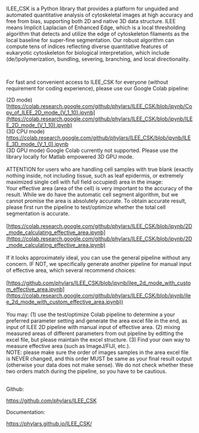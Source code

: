ILEE_CSK is a Python library that provides a platform for unguided and automated quantitative analysis of cytoskeletal images at high accuracy and free from bias, supporting both 2D and native 3D data structure. ILEE means Implicit Laplacian of Enhanced Edge, which is a local thresholding algorithm that detects and utilize the edge of cytoskeleton filaments as the local baseline for super-fine segmentation. Our robust algorithm can compute tens of indices reflecting diverse quantitative features of eukaryotic cytoskeleton for biological interpretation, which include (de/)polymerization, bundling, severing, branching, and local directionality. 

<br/>

For fast and convenient access to ILEE_CSK for everyone (without requirement for coding experience), please use our Google Colab pipeline:

(2D mode)
<br/>
[https://colab.research.google.com/github/phylars/ILEE_CSK/blob/ipynb/Copy_of_ILEE_2D_mode_(V_1_10).ipynb](https://colab.research.google.com/github/phylars/ILEE_CSK/blob/ipynb/ILEE_2D_mode_(V_1_10).ipynb)
<br/>
(3D CPU mode)
<br/>
https://colab.research.google.com/github/phylars/ILEE_CSK/blob/ipynb/ILEE_3D_mode_(V_1_0).ipynb
<br/>
(3D GPU mode) Google Colab currently not supported. Please use the library locally for Matlab empowered 3D GPU mode.
<br/>
<br/>
ATTENTION for users who are handling cell samples with true blank (exactly nothing inside, not including tissue, such as leaf epidermis, or extremely maximized single cell with full field occupied) area in the image:
<br/>
Your effective area (area of the cell) is very important to the accuracy of the result. While we do have the automatic cell segment algorithm, but we cannot promise the area is absolutely accurate. To obtain accurate result, please first run the pipeline to test/optimize whether the total cell segmentation is accurate.
<br/>
<br/>
[https://colab.research.google.com/github/phylars/ILEE_CSK/blob/ipynb/2D_mode_calculating_effective_area.ipynb](https://colab.research.google.com/github/phylars/ILEE_CSK/blob/ipynb/2D_mode_calculating_effective_area.ipynb)
<br/>
<br/>
If it looks approximately ideal, you can use the general pipeline without any concern. IF NOT, we specifically generate another pipeline for manual input of effective area, which several recommend choices:
<br/><br/>
[https://github.com/phylars/ILEE_CSK/blob/ipynb/ilee_2d_mode_with_custom_effective_area.ipynb](https://colab.research.google.com/github/phylars/ILEE_CSK/blob/ipynb/ilee_2d_mode_with_custom_effective_area.ipynb))
<br/><br/>
You may: (1) use the test/optimize Colab pipeline to determine a your preferred parameter setting and generate the area excel file in the end, as input of ILEE 2D pipeline with manual input of effective area. (2) mixing measured areas of different parameters from out pipeline by editting the excel file, but please maintain the excel structure. (3) Find your own way to measure effective area (such as ImageJ/FIJI, etc.).
<br/>
NOTE: please make sure the order of images samples in the area excel file is NEVER changed, and this order MUST be same as your final result output (otherwise your data does not make sense). We do not check whether these two orders match during the pipeline, so you have to be cautious.


<br/>
Github:

https://github.com/phylars/ILEE_CSK

Documentation:

https://phylars.github.io/ILEE_CSK/

